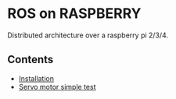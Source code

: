 # ROS on RASPBERRY
Distributed architecture over a raspberry pi 2/3/4. 
## Contents

- [Installation](installation.md)
- [Servo motor simple test](Rpi_servo.md)
